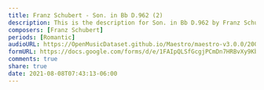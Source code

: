 ```yaml
---
title: Franz Schubert - Son. in Bb D.962 (2)
description: This is the description for Son. in Bb D.962 by Franz Schubert
composers: [Franz Schubert]
periods: [Romantic]
audioURL: https://OpenMusicDataset.github.io/Maestro/maestro-v3.0.0/2006/MIDI-Unprocessed_09_R2_2006_01_ORIG_MID--AUDIO_09_R2_2006_03_Track03_wav.midi
formURL: https://docs.google.com/forms/d/e/1FAIpQLSfGcgjPCmDn7HRBvXy9KbtlfTCIwpLHh0Ltk4Oexu3uvhoXYg/viewform
comments: true
share: true
date: 2021-08-08T07:43:13-06:00
---
```

